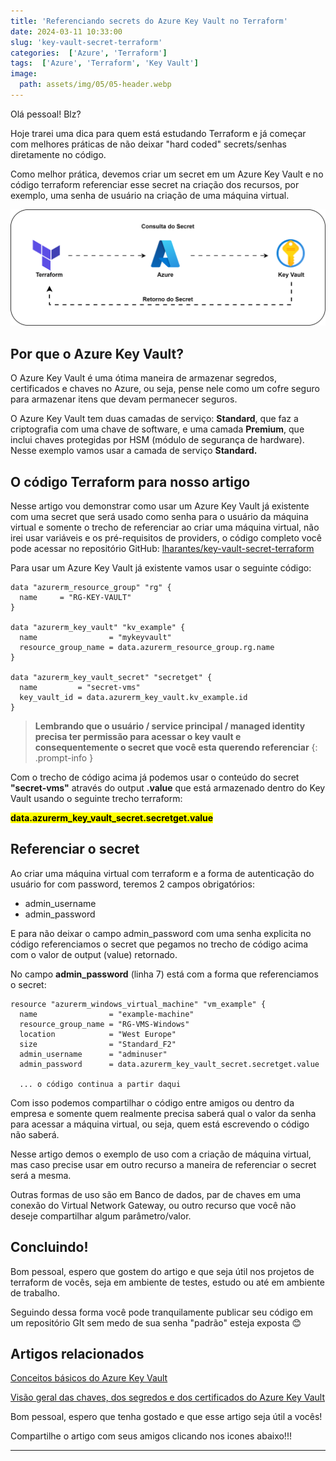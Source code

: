 ```yaml
---
title: 'Referenciando secrets do Azure Key Vault no Terraform'
date: 2024-03-11 10:33:00
slug: 'key-vault-secret-terraform'
categories:  ['Azure', 'Terraform']
tags:  ['Azure', 'Terraform', 'Key Vault']
image:
  path: assets/img/05/05-header.webp
---
```


Olá pessoal! Blz?

Hoje trarei uma dica para quem está estudando Terraform e já começar com melhores práticas de não deixar "hard coded" secrets/senhas diretamente no código.

Como melhor prática, devemos criar um secret em um Azure Key Vault e no código terraform referenciar esse secret na criação dos recursos, por exemplo, uma senha de usuário na criação de uma máquina virtual.

![azure-keyvault-terraform](/assets/img/05/01.svg)

## Por que o Azure Key Vault?

O Azure Key Vault é uma ótima maneira de armazenar segredos, certificados e chaves no Azure, ou seja, pense nele como um cofre seguro para armazenar itens que devam permanecer seguros.

O Azure Key Vault tem duas camadas de serviço: **Standard**, que faz a criptografia com uma chave de software, e uma camada **Premium**, que inclui chaves protegidas por HSM (módulo de segurança de hardware). Nesse exemplo vamos usar a camada de serviço **Standard.**

## O código Terraform para nosso artigo

Nesse artigo vou demonstrar como usar um Azure Key Vault já existente com uma secret que será usado como senha para o usuário da máquina virtual e somente o trecho de referenciar ao criar uma máquina virtual, não irei usar variáveis e os pré-requisitos de providers, o código completo você pode acessar no repositório GitHub: <a href="https://github.com/lharantes/key-vault-secret-terraform" target="_blank">lharantes/key-vault-secret-terraform</a>

Para usar um Azure Key Vault já existente vamos usar o seguinte código:

```hcl
data "azurerm_resource_group" "rg" {
  name     = "RG-KEY-VAULT"
}

data "azurerm_key_vault" "kv_example" {
  name                = "mykeyvault"
  resource_group_name = data.azurerm_resource_group.rg.name
}

data "azurerm_key_vault_secret" "secretget" {
  name         = "secret-vms"
  key_vault_id = data.azurerm_key_vault.kv_example.id
}

```

> **Lembrando que o usuário / service principal / managed identity precisa ter permissão para acessar o key vault e consequentemente o secret que você esta querendo referenciar**
{: .prompt-info }

Com o trecho de código acima já podemos usar o conteúdo do secret **"secret-vms"** através do output **.value** que está armazenado dentro do Key Vault usando o seguinte trecho terraform:

<mark> <b> data.azurerm_key_vault_secret.secretget.value </b></mark>

## Referenciar o secret

Ao criar uma máquina virtual com terraform e a forma de autenticação do usuário for com password, teremos 2 campos obrigatórios:

  - admin_username
  - admin_password

E para não deixar o campo admin_password com uma senha explicita no código referenciamos o secret que pegamos no trecho de código acima com o valor de output (value) retornado.

No campo **admin_password** (linha 7) está com a forma que referenciamos o secret:

```hcl
resource "azurerm_windows_virtual_machine" "vm_example" {
  name                = "example-machine"
  resource_group_name = "RG-VMS-Windows"
  location            = "West Europe"
  size                = "Standard_F2"
  admin_username      = "adminuser"
  admin_password      = data.azurerm_key_vault_secret.secretget.value

  ... o código continua a partir daqui

```

Com isso podemos compartilhar o código entre amigos ou dentro da empresa e somente quem realmente precisa saberá qual o valor da senha para acessar a máquina virtual, ou seja, quem está escrevendo o código não saberá.

Nesse artigo demos o exemplo de uso com a criação de máquina virtual, mas caso precise usar em outro recurso a maneira de referenciar o secret será a mesma.

Outras formas de uso são em Banco de dados, par de chaves em uma conexão do Virtual Network Gateway, ou outro recurso que você não deseje compartilhar algum parâmetro/valor.

## Concluindo!

Bom pessoal, espero que gostem do artigo e que seja útil nos projetos de terraform de vocês, seja em ambiente de testes, estudo ou até em ambiente de trabalho.

Seguindo dessa forma você pode tranquilamente publicar seu código em um repositório GIt sem medo de sua senha "padrão" esteja exposta 😊 

## Artigos relacionados

<a href="https://learn.microsoft.com/pt-br/azure/key-vault/general/overview" target="_blank">Conceitos básicos do Azure Key Vault</a>

<a href="https://learn.microsoft.com/pt-br/azure/key-vault/general/about-keys-secrets-certificates" target="_blank">Visão geral das chaves, dos segredos e dos certificados do Azure Key Vault</a>

Bom pessoal, espero que tenha gostado e que esse artigo seja útil a vocês!

Compartilhe o artigo com seus amigos clicando nos icones abaixo!!!
<hr>